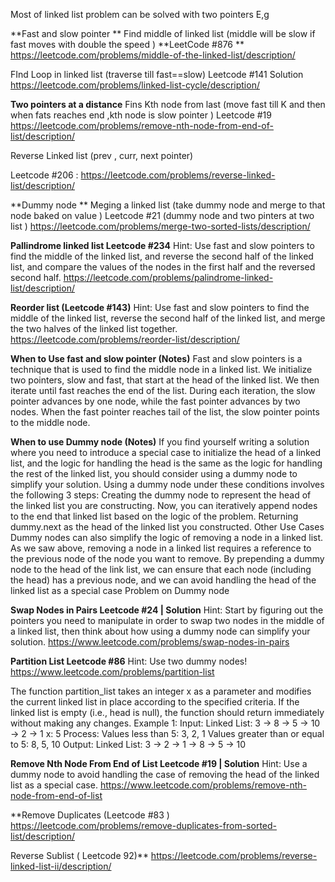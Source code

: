 Most of linked list problem can be solved with two pointers 
E,g 

**Fast and slow pointer **
Find middle of linked list (middle will be slow if fast moves with double the speed ) 
**LeetCode #876 ** https://leetcode.com/problems/middle-of-the-linked-list/description/

FInd Loop in linked list (traverse till fast==slow) 
Leetcode #141 
Solution https://leetcode.com/problems/linked-list-cycle/description/

**Two pointers at a distance**
Fins Kth node from last (move fast till K and then when fats reaches end ,kth node is slow pointer ) 
Leetcode #19 https://leetcode.com/problems/remove-nth-node-from-end-of-list/description/ 

Reverse Linked list (prev , curr, next pointer) 

Leetcode #206 : https://leetcode.com/problems/reverse-linked-list/description/

**Dummy node **
Meging a linked list (take dummy node and merge to that node baked on value ) 
Leetcode #21 (dummy node and two pinters at two list )
https://leetcode.com/problems/merge-two-sorted-lists/description/

**Pallindrome linked list Leetcode #234**
Hint: Use fast and slow pointers to find the middle of the linked list, and reverse the second half of the linked list, and compare the values of the nodes in the first half and the reversed second half.
https://leetcode.com/problems/palindrome-linked-list/description/

**Reorder list (Leetcode #143)**
Hint: Use fast and slow pointers to find the middle of the linked list, reverse the second half of the linked list, and merge the two halves of the linked list together.
https://leetcode.com/problems/reorder-list/description/

**When to Use fast and slow pointer (Notes)**
Fast and slow pointers is a technique that is used to find the middle node in a linked list. We initialize two pointers, slow and fast, that start at the head of the linked list. We then iterate until fast reaches the end of the list. During each iteration, the slow pointer advances by one node, while the fast pointer advances by two nodes. When the fast pointer reaches tail of the list, the slow pointer points to the middle node.

**When to use Dummy node (Notes)**
If you find yourself writing a solution where you need to introduce a special case to initialize the head of a linked list, and the logic for handling the head is the same as the logic for handling the rest of the linked list, you should consider using a dummy node to simplify your solution.
Using a dummy node under these conditions involves the following 3 steps:
Creating the dummy node to represent the head of the linked list you are constructing.
Now, you can iteratively append nodes to the end that linked list based on the logic of the problem.
Returning dummy.next as the head of the linked list you constructed.
Other Use Cases
Dummy nodes can also simplify the logic of removing a node in a linked list. As we saw above, removing a node in a linked list requires a reference to the previous node of the node you want to remove. By prepending a dummy node to the head of the link list, we can ensure that each node (including the head) has a previous node, and we can avoid handling the head of the linked list as a special case
Problem on Dummy node 

**Swap Nodes in Pairs Leetcode #24 | Solution**
Hint: Start by figuring out the pointers you need to manipulate in order to swap two nodes in the middle of a linked list, then think about how using a dummy node can simplify your solution.
https://www.leetcode.com/problems/swap-nodes-in-pairs

**Partition List Leetcode #86**
Hint: Use two dummy nodes!
https://www.leetcode.com/problems/partition-list

The function partition_list takes an integer x as a parameter and modifies the current linked list in place according to the specified criteria. If the linked list is empty (i.e., head is null), the function should return immediately without making any changes.
Example 1:
Input:
Linked List: 3 -> 8 -> 5 -> 10 -> 2 -> 1 x: 5
Process:
Values less than 5: 3, 2, 1
Values greater than or equal to 5: 8, 5, 10
Output:
Linked List: 3 -> 2 -> 1 -> 8 -> 5 -> 10


**Remove Nth Node From End of List Leetcode #19 | Solution**
Hint: Use a dummy node to avoid handling the case of removing the head of the linked list as a special case.
https://www.leetcode.com/problems/remove-nth-node-from-end-of-list

**Remove Duplicates (Leetcode #83 )
https://leetcode.com/problems/remove-duplicates-from-sorted-list/description/

Reverse Sublist ( Leetcode 92)**
https://leetcode.com/problems/reverse-linked-list-ii/description/

